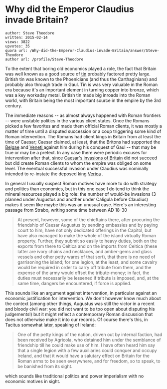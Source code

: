 # Why did the Emperor Claudius invade Britain?

	author: Steve Theodore
	written: 2015-02-14
	views: 3822
	upvotes: 35
	quora url: /Why-did-the-Emperor-Claudius-invade-Britain/answer/Steve-Theodore
	author url: /profile/Steve-Theodore


To the extent that boring old economics played a role, the fact that Britain was well known as a good source of [tin](http://en.wikipedia.org/wiki/Tin_sources_and_trade_in_ancient_times) probably factored pretty large. British tin was known to the Phoenicians (and thus the Carthaginians) and probably also through trade in Gaul. Tin is was very valuable in the Roman era because it's an important element in turning copper into bronze, which was a key workaday metal. British tin made big inroads into the Roman world, with Britain being the most important source in the empire by the 3rd century. 

The immediate reasons -- as almost always happened with Roman frontiers -- were unstable politics in the various client states. Once the Romans picked a few favorites and made them official Roman clients, it was mostly a matter of time until a disputed succession or a coup triggering some kind of Roman intervention. The Romans had client kings in Britain from at least the time of Caesar; Caesar claimed, at least, that the Britons had supported the [Belgae](http://en.wikipedia.org/wiki/Belgae) and [Veneti ](http://en.wikipedia.org/wiki/Veneti_(Gaul))against him during his conquest of Gaul -- that may be true or may be a pretext. In any case there were periodic excuses for intervention after that, since [Caesar's invasions of Britain](http://en.wikipedia.org/wiki/Caesar%27s_invasions_of_Britain) did not succeed but did create Roman clients to whom the empire was obliged on some level. The eventual successful invasion under Claudius was nominally intended to re-instate the deposed king [Verica](http://en.wikipedia.org/wiki/Verica) .
 
In general I usually suspect Roman motives have more to do with strategy and politics than economics, but in this one case I do tend to think the mineral resources played a big role: the number of would-be invasions (3 planned under Augustus and another under Caligula before Claudius) makes it seem like maybe this was an unusual case. Here's an interesting passage from Strabo, writing some time between AD 18-30



> At present, however, some of the chieftains there, after procuring the friendship of Caesar Augustus by sending embassies and by paying court to him, have not only dedicated offerings in the Capitol, but have also managed to make the whole of the island virtually Roman property. Further, they submit so easily to heavy duties, both on the exports from there to Celtica and on the imports from Celtica (these latter are ivory chains and necklaces, and amber-gems and glass vessels and other petty wares of that sort), that there is no need of garrisoning the island; for one legion, at the least, and some cavalry would be required in order to carry off tribute from them, and the expense of the army would offset the tribute-money; in fact, the duties must necessarily be lessened if tribute is imposed, and, at the same time, dangers be encountered, if force is applied.


This sounds like an argument against intervention, in particular against an economic justification for intervention. We don't however know much about the context (among other things, Augustus was still the victor in a recent and bloody civil war: you did not want to be too open about disputing his judgements!) but it might reflect a contemporary Roman discussion that does not otherwise make it into our records. Of course there's this, in Tacitus somewhat later, speaking of Ireland:



> One of the petty kings of the nation, driven out by internal faction, had been received by Agricola, who detained him under the semblance of friendship till he could make use of him. I have often heard him say that a single legion with a few auxiliaries could conquer and occupy Ireland, and that it would have a salutary effect on Britain for the Roman arms to be seen everywhere, and for freedom, so to speak, to be banished from its sight.


which sounds like traditional politics and power imperialism with no economic motives in sight.

